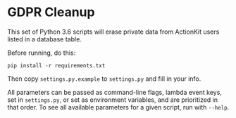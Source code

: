 # GDPR Cleanup

This set of Python 3.6 scripts will erase private data from ActionKit users listed in a database table.

Before running, do this:

`pip install -r requirements.txt`

Then copy `settings.py.example` to `settings.py` and fill in your info.

All parameters can be passed as command-line flags, lambda event keys, set in `settings.py`, or set as environment variables, and are prioritized in that order. To see all available parameters for a given script, run with `--help`.
